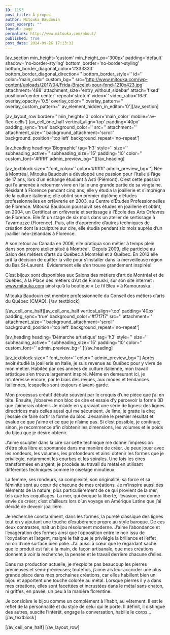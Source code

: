 ```yaml
---
ID: 1153
post_title: À propos
author: Mitouka Baudouin
post_excerpt: ""
layout: page
permalink: http://www.mitouka.com/about/
published: true
post_date: 2014-09-26 17:23:32
---
```

[av_section min_height='custom' min_height_px='300px' padding='default' shadow='no-border-styling' bottom_border='no-border-styling' bottom_border_diagonal_color='#333333' bottom_border_diagonal_direction='' bottom_border_style='' id='' color='main_color' custom_bg='' src='http://www.mitouka.com/wp-content/uploads/2017/04/Frida-Bracelet-pour-fond-1210x423.jpg' attachment='488' attachment_size='entry_without_sidebar' attach='fixed' position='center center' repeat='stretch' video='' video_ratio='16:9' overlay_opacity='0.5' overlay_color='' overlay_pattern='' overlay_custom_pattern='' av_element_hidden_in_editor='0'][/av_section]

[av_layout_row border='' min_height='0' color='main_color' mobile='av-flex-cells']
[av_cell_one_half vertical_align='top' padding='40px' padding_sync='true' background_color='' src='' attachment='' attachment_size='' background_attachment='scroll' background_position='top left' background_repeat='no-repeat']

[av_heading heading='Biographie' tag='h3' style='' size='' subheading_active='' subheading_size='15' padding='10' color='' custom_font='#ffffff' admin_preview_bg=''][/av_heading]

[av_textblock size='' font_color='' color='#ffffff' admin_preview_bg='']
Née à Montréal, Mitouka Baudouin a développé une passion pour l’Italie à l’âge de 17 ans, lors d’un échange étudiant à Asti (Piémont). C’est cette passion qui l’a amenée à retourner vivre en Italie une grande partie de sa vingtaine. Résidant à Florence pendant cinq ans, elle y étudia la joaillerie et s’imprégna de la culture italienne; elle obtint son premier diplôme d’études professionnelles en orfèvrerie en 2003, au Centre d’Études Professionnelles de Florence. Mitouka Baudouin poursuivit ses études en joaillerie et obtint, en 2004, un Certificat en orfèvrerie et sertissage à l’École des Arts Orfèvres de Florence. Elle fit un stage de six mois dans un atelier de sertissage à Tavarnuzze (Florence). Puis, afin d’apprendre d’autres techniques de création dont la sculpture sur cire, elle étudia pendant six mois auprès d’un joaillier néo-zélandais à Florence.

A son retour au Canada en 2006, elle pratiqua son métier à temps plein dans son propre atelier situé à Montréal.  Depuis 2009, elle participe au Salon des métiers d’arts du Québec à Montréal et à Québec. En 2013 elle prit la décision de quitter la ville pour s’installer dans la merveilleuse région du Bas St-Laurent.  Évidemment elle s’en trouve grandement inspirée!

C’est bijoux sont disponibles aux Salons des métiers d’art de Montréal et de Québec, à la Place des métiers d’Art de Rimouski, sur son site internet : <a href="http://www.mitouka.com">www.mitouka.com</a> ainsi qu’à la boutique « Le fil Bleu » à Kamouraska.

Mitouka Baudouin est membre professionnelle du Conseil des métiers d’arts du Québec (CMAQ).
[/av_textblock]

[/av_cell_one_half][av_cell_one_half vertical_align='top' padding='40px' padding_sync='true' background_color='#f7f7f7' src='' attachment='' attachment_size='' background_attachment='scroll' background_position='top left' background_repeat='no-repeat']

[av_heading heading='Démarche artistique' tag='h3' style='' size='' subheading_active='' subheading_size='15' padding='10' color='' custom_font='' admin_preview_bg=''][/av_heading]

[av_textblock size='' font_color='' color='' admin_preview_bg='']
Après avoir étudié la joaillerie en Italie, je suis revenue au Québec pour y vivre de mon métier. Habitée par ces années de culture italienne, mon travail artistique s’en trouve largement inspiré. Même en demeurant ici, je m’intéresse encore, par le biais des revues, aux modes et tendances italiennes, lesquelles sont toujours d’avant-garde.

Mon processus créatif débute souvent par le croquis d’une pièce que j’ai en tête. Ensuite, j’observe mon bloc de cire et essaie d’y percevoir la forme 3D que j’aimerais obtenir. Je m’aide en y gravant une série de lignes: des lignes directrices mais celles aussi qui me sécurisent. Je lime, je gratte la cire; j’essaie de faire sortir la forme du bloc. J’examine le premier résultat et évalue ce que j’aime et ce que je n’aime pas. Si c’est possible, je continue; sinon, je recommence afin d’obtenir les dimensions, les volumes et le poids du bijou que je désire obtenir.

J’aime sculpter dans la cire car cette technique me donne l’impression d’être plus libre et spontanée dans ma manière de créer. Je peux jouer avec les rondeurs, les volumes, les profondeurs et ainsi obtenir les formes que je privilégie, notamment les courbes et les spirales. Une fois les cires transformées en argent, je procède au travail du métal en utilisant différentes techniques comme le ciselage minutieux.

La femme, ses rondeurs, sa complexité, son originalité, sa force et sa féminité sont au cœur de chacune de mes créations. Je m’inspire aussi des éléments de la nature, plus particulièrement de ce qui provient de la mer, tels que les coquillages. La mer, qui évoque la liberté, l’évasion, me donne envie de créer; c’est d’ailleurs lors d’un voyage en Amérique Latine que j’ai décidé de devenir joaillière.

Je recherche constamment, dans les formes, la pureté classique des lignes tout en y ajoutant une touche d’exubérance propre au style baroque. De ces deux contrastes, naît un bijou résolument moderne. J’aime l’abondance et l’exagération des formes ainsi que l’opposition entre le noir issu de l’oxydation et l’argent, malgré le fait que je privilégie la brillance et l’effet miroir d’une surface bien polie. J’ai aussi à cœur que le regardant sache que le produit est fait à la main, de façon artisanale, que mes créations donnent à voir la recherche, la pensée et le travail derrière chacune d’elles.

Dans ma production actuelle, je n’exploite pas beaucoup les pierres précieuses et semi-précieuses; toutefois, j’aimerais leur accorder une plus grande place dans mes prochaines créations, car elles habillent bien un bijou et apportent une touche colorée au métal. Lorsque pierres il y a dans mes créations, elles sont facettées et incrustées dans le métal sans chaton, ni griffes, en pavée, un peu à la manière florentine.

Je considère le bijou comme un complément à l’habit, au vêtement. Il est le reflet de la personnalité et du style de celui qui le porte. Il définit, il distingue des autres, suscite l’intérêt, engage la conversation, habille le corps…
[/av_textblock]

[/av_cell_one_half]
[/av_layout_row]